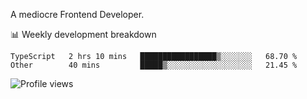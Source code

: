 A mediocre Frontend Developer.

📊 Weekly development breakdown
<!--START_SECTION:waka-->

```text
TypeScript   2 hrs 10 mins   █████████████████▒░░░░░░░   68.70 %
Other        40 mins         █████▒░░░░░░░░░░░░░░░░░░░   21.45 %
```

<!--END_SECTION:waka-->

<img src="https://gpvc.arturio.dev/iqbalfasri" alt="Profile views"/>

